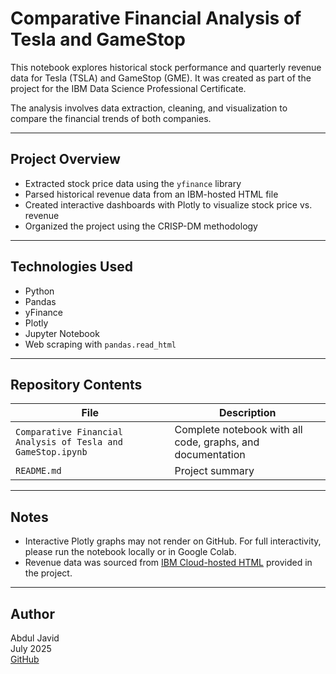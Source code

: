 # Comparative Financial Analysis of Tesla and GameStop

This notebook explores historical stock performance and quarterly revenue data for Tesla (TSLA) and GameStop (GME). It was created as part of the project for the IBM Data Science Professional Certificate.

The analysis involves data extraction, cleaning, and visualization to compare the financial trends of both companies.

---

## Project Overview

- Extracted stock price data using the `yfinance` library
- Parsed historical revenue data from an IBM-hosted HTML file
- Created interactive dashboards with Plotly to visualize stock price vs. revenue
- Organized the project using the CRISP-DM methodology

---

## Technologies Used

- Python
- Pandas
- yFinance
- Plotly
- Jupyter Notebook
- Web scraping with `pandas.read_html`

---

## Repository Contents

| File | Description |
|------|-------------|
| `Comparative Financial Analysis of Tesla and GameStop.ipynb` | Complete notebook with all code, graphs, and documentation |
| `README.md` | Project summary |

---

## Notes

- Interactive Plotly graphs may not render on GitHub. For full interactivity, please run the notebook locally or in Google Colab.
- Revenue data was sourced from [IBM Cloud-hosted HTML](https://cf-courses-data.s3.us.cloud-object-storage.appdomain.cloud/IBMDeveloperSkillsNetwork-PY0220EN-SkillsNetwork/labs/project/stock.html) provided in the project.

---

## Author

Abdul Javid  
July 2025  
[GitHub](https://github.com/javidxyz/ibm-tesla-gamestop-analysis/blob/main/Comparative%20Financial%20Analysis%20of%20Tesla%20and%20GameStop.ipynb)

